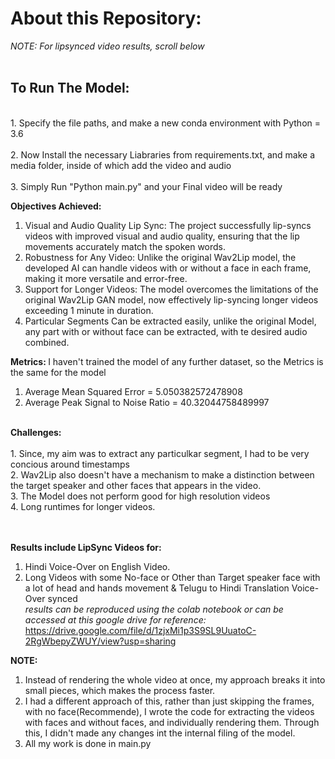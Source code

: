 # About this Repository:
<i>NOTE: For lipsynced video results, scroll below</i><br><br>

## To Run The Model:
<br> 1. Specify the file paths, and make a new conda environment with Python = 3.6 <br>
<br> 2. Now Install the necessary Liabraries from requirements.txt, and make a media folder, inside of which add the video and audio <br>
<br> 3. Simply Run "Python main.py" and your Final video will be ready

<b>Objectives Achieved:</b>
1. Visual and Audio Quality Lip Sync: The project successfully lip-syncs videos with improved visual and audio quality, ensuring that the lip movements accurately match the spoken words.
2. Robustness for Any Video: Unlike the original Wav2Lip model, the developed AI can handle videos with or without a face in each frame, making it more versatile and error-free.
3. Support for Longer Videos: The model overcomes the limitations of the original Wav2Lip GAN model, now effectively lip-syncing longer videos exceeding 1 minute in duration.
4. Particular Segments Can be extracted easily, unlike the original Model, any part with or without face can be extracted, with te desired audio combined.

<b> Metrics: </b>
I haven't trained the model of any further dataset, so the Metrics is the same for the model
1. Average Mean Squared Error = 5.050382572478908
2. Average Peak Signal to Noise Ratio = 40.32044758489997

<br>
<b>Challenges:</b><br><br>
1. Since, my aim was to extract any particulkar segment, I had to be very concious around timestamps<br>
2. Wav2Lip also doesn't have a mechanism to make a distinction between the target speaker and other faces that appears in the video.<br>
3. The Model does not perform good for high resolution videos<br>
4. Long runtimes for longer videos.<br>
<br><br>

<b>Results include LipSync Videos for:</b>
1. Hindi Voice-Over on English Video.
2. Long Videos with some No-face or Other than Target speaker face with a lot of head and hands movement & Telugu to Hindi Translation Voice-Over synced<br>
<i>results can be reproduced using the colab notebook or can be accessed at this google drive for reference: </i>
https://drive.google.com/file/d/1zjxMi1p3S9SL9UuatoC-2RgWbepyZWUY/view?usp=sharing

<b>NOTE:</b><br>
1. Instead of rendering the whole video at once, my approach breaks it into small pieces, which makes the process faster.<br>
2. I had a different approach of this, rather than just skipping the frames, with no face(Recommende), I wrote the code for extracting the videos with faces and without faces, and individually rendering them. Through this, I didn't made any changes int the internal filing of the model.<br>
3. All my work is done in main.py<br>
```